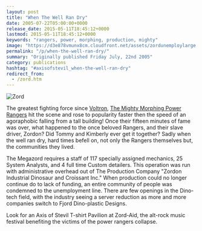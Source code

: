 ```yaml
---
layout: post
title: "When The Well Ran Dry"
date: 2005-07-22T05:00:00+0000
release_date: 2015-05-11T18:45:12+0000
lastmod: 2015-05-11T18:45:12+0000
keywords: "rangers, power, morphing, production, mighty"
image: "https://d3e878vmunx8cm.cloudfront.net/assets/zordunemploylarge.jpg"
permalink: "/p/when-the-well-ran-dry/"
summary: "Originally published Friday July, 22nd 2005"
category: publications
hashtag: "#axisofstevil_when-the-well-ran-dry"
redirect_from:
  - /zord.htm
---
```


[id_1]: https://d3e878vmunx8cm.cloudfront.net/assets/zordunemploylarge.jpg "Zord"
![Zord][id_1]

The greatest fighting force since [Voltron](http://www.voltronforce.com/ "Voltron"), [The Mighty Morphing Power Rangers](http://www.answers.com/topic/power-rangers "The Mighty Morphing Power Rangers") hit the scene and rose to popularity faster then the speed of an agoraphobic falling from a tall building! Once their fifteen minutes of fame was over, what happened to the once beloved Rangers, and their slave driver, Zordon? Did Tommy and Kimberly ever get it together? Sadly when the well ran dry, hard times befell on, not only the Rangers themselves but, the communities they lived.

The Megazord requires a staff of 117 specially assigned mechanics, 25 System Analysts, and 4 full time Custom detailers. This operation was run with administrative overhead out of The Production Company "Zordon Industrial Dinosaur and Croissant Inc." When production could no longer continue do to lack of funding, an entire community of people was condemned to the unemployment line. There are few openings in the Dino-tech field, with the industry seeing a server reduction as more and more companies switch to Fjord Dino-plastic Designs.

Look for an Axis of Stevil T-shirt Pavilion at Zord-Aid, the alt-rock music festival benefiting the victims of the power rangers collapse.
